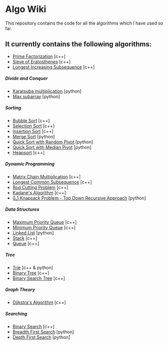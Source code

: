 # Algo Wiki
This repository contains the code for all the algorithms which I have used so far.


It currently contains the following algorithms:
------------------------------------------------------------

- [Prime Factorization](/prime_factorization.cpp) [c++]
- [Sieve of Eratosthenes](/sieve_of_eratosthenes.cpp) [c++]
- [Longest Increasing Subsequence](/longest_increasing_subsequence.cpp) [c++]


##### Divide and Conquer

- [Karatsuba multiplication](/Divide%20and%20Conquer/karatsuba_multiplication.py) [python]
- [Max subarray](/Divide%20and%20Conquer/maximum_subarray.py) [python]


##### Sorting

- [Bubble Sort](/Sorting/bubble_sort.cpp) [c++]
- [Selection Sort](/Sorting/selection_sort.cpp) [c++]
- [Insertion Sort](/Sorting/insertion_sort.cpp) [c++]
- [Merge Sort](/Sorting/merge_sort.py) [python]
- [Quick Sort with Random Pivot](/Sorting/quick_sort_with_random_pivot.py) [python]
- [Quick Sort with Median Pivot](/Sorting/quick_sort_with_median_pivot.py) [python]
- [Heapsort](/Sorting/heapsort.cpp) [c++]


##### Dynamic Programming

- [Matrix Chain Multiplication](/Dynamic%20Programming/matrix_chain_multiplication.cpp) [c++]
- [Longest Common Subsequence](/Dynamic%20Programming/longest_common_subsequence.cpp) [c++]
- [Rod Cutting Problem](/Dynamic%20Programming/rod_cutting.cpp) [c++]
- [Kadane's Algorithm](/Dynamic%20Programming/kadane_algorithm.cpp) [c++]
- [0_1 Knapsack Problem - Top Down Recursive Approach](/Dynamic%20Programming/0_1_knapsack_problem_top_down.py) [python]


##### Data Structures

- [Maximum Priority Queue](/Data%20Structures/maximum_priority_queue.cpp) [c++]
- [Minimum Priority Queue](/Data%20Structures/minimum_priority_queue.cpp) [c++]
- [Linked List](/Data%20Structures/linked_list.py) [python]
- [Stack](/Data%20Structures/stack.cpp) [c++]
- [Queue](/Data%20Structures/queue.cpp) [c++]


##### Tree

- [Trie](/Data%20Structures/trie/) [c++ & python]
- [Binary Tree](/Data%20Structures/binary_tree.cpp) [c++]
- [Binary Search Tree](/Data%20Structures/binary_search_tree.cpp) [c++]


##### Graph Theory

- [Dijkstra's Algorithm](/Graph%20Theory/dijkstra.cpp) [c++]


##### Searching

- [Binary Search](/Searching/binary_search.cpp) [c++]
- [Breadth First Search](/Searching/breadth_first_search.py) [python]
- [Depth First Search](/Searching/depth_first_search.py) [python]
